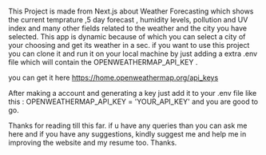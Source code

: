 #

This Project is made from Next.js about Weather Forecasting which shows the current temprature ,5 day forecast , humidity levels, pollution and UV index and many other fields related to the weather and the city you have selected. This app is dynamic because of which you can select a city of your choosing and get its weather in a sec. if you want to use this  project you can clone it and run it on your local machine by just adding a extra .env file which will contain the OPENWEATHERMAP_API_KEY .

you can get it here <https://home.openweathermap.org/api_keys>

After making a account and generating a key just add it to your .env file like this :
OPENWEATHERMAP_API_KEY = 'YOUR_API_KEY'  and you are good to go.

Thanks for reading till this far. if u have any queries than you can ask me here and if you have any suggestions, kindly suggest me and help me in improving the website and my resume too. Thanks.
